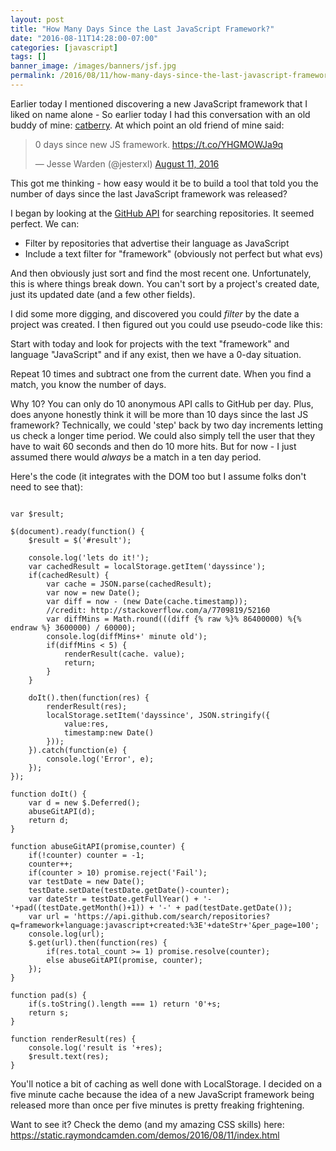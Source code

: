 ```yaml
---
layout: post
title: "How Many Days Since the Last JavaScript Framework?"
date: "2016-08-11T14:28:00-07:00"
categories: [javascript]
tags: []
banner_image: /images/banners/jsf.jpg
permalink: /2016/08/11/how-many-days-since-the-last-javascript-framework
---
```


Earlier today I mentioned discovering a new JavaScript framework that I liked on name alone - 
So earlier today I had this conversation with an old buddy of mine: [catberry](https://github.com/catberry/catberry). At which point an old friend of mine said:

<!--more-->

<blockquote class="twitter-tweet" data-lang="en"><p lang="en" dir="ltr">0 days since new JS framework. <a href="https://t.co/YHGMOWJa9q">https://t.co/YHGMOWJa9q</a></p>&mdash; Jesse Warden (@jesterxl) <a href="https://twitter.com/jesterxl/status/763761732150001664">August 11, 2016</a></blockquote>
<script async src="//platform.twitter.com/widgets.js" charset="utf-8"></script>

This got me thinking - how easy would it be to build a tool that told you the number of days since the last JavaScript framework was released? 

I began by looking at the [GitHub API](https://developer.github.com/v3/search/#search-repositories) for searching repositories. It seemed perfect. We can:

* Filter by repositories that advertise their language as JavaScript
* Include a text filter for "framework" (obviously not perfect but what evs)

And then obviously just sort and find the most recent one. Unfortunately, this is where things break down. You can't sort by a project's created date, just its updated date (and a few other fields). 

I did some more digging, and discovered you could *filter* by the date a project was created. I then figured out you could use pseudo-code like this:

Start with today and look for projects with the text "framework" and language "JavaScript" and if any exist, then we have a 0-day situation.

Repeat 10 times and subtract one from the current date. When you find a match, you know the number of days.

Why 10? You can only do 10 anonymous API calls to GitHub per day. Plus, does anyone honestly think it will be more than 10 days since the last JS framework? Technically, we could 'step' back by two day increments letting us check a longer time period. We could also simply tell the user that they have to wait 60 seconds and then do 10 more hits. But for now - I just assumed there would *always* be a match in a ten day period. 

Here's the code (it integrates with the DOM too but I assume folks don't need to see that):

<pre><code class="language-javascript">
var $result;

$(document).ready(function() {
	$result = $('#result');

	console.log('lets do it!');
	var cachedResult = localStorage.getItem('dayssince');
	if(cachedResult) {
		var cache = JSON.parse(cachedResult);
		var now = new Date();
		var diff = now - (new Date(cache.timestamp));
		//credit: http://stackoverflow.com/a/7709819/52160
		var diffMins = Math.round(((diff {% raw %}% 86400000) %{% endraw %} 3600000) / 60000);
		console.log(diffMins+' minute old');
		if(diffMins &lt; 5) {
			renderResult(cache. value);
			return;
		}
	}

	doIt().then(function(res) {
		renderResult(res);
		localStorage.setItem('dayssince', JSON.stringify({
			value:res,
			timestamp:new Date()
		}));
	}).catch(function(e) {
		console.log('Error', e);
	});
});

function doIt() {
	var d = new $.Deferred();
	abuseGitAPI(d);
	return d;
}

function abuseGitAPI(promise,counter) {
	if(!counter) counter = -1;
	counter++;
	if(counter &gt; 10) promise.reject('Fail');
	var testDate = new Date();
	testDate.setDate(testDate.getDate()-counter);
	var dateStr = testDate.getFullYear() + '-'+pad((testDate.getMonth()+1)) + '-' + pad(testDate.getDate());
	var url = 'https://api.github.com/search/repositories?q=framework+language:javascript+created:%3E'+dateStr+'&amp;per_page=100';
	console.log(url);
	$.get(url).then(function(res) {
		if(res.total_count &gt;= 1) promise.resolve(counter);
		else abuseGitAPI(promise, counter);
	});
}

function pad(s) {
	if(s.toString().length === 1) return '0'+s;
	return s;
}

function renderResult(res) {
	console.log('result is '+res);
	$result.text(res);
}
</code></pre>

You'll notice a bit of caching as well done with LocalStorage. I decided on a five minute cache because the idea of a new JavaScript framework being released more than once per five minutes is pretty freaking frightening.

Want to see it? Check the demo (and my amazing CSS skills) here: 
https://static.raymondcamden.com/demos/2016/08/11/index.html